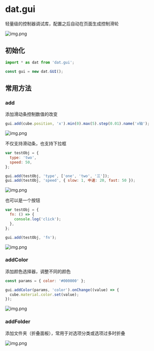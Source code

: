# dat.gui

轻量级的控制器调试库，配置之后自动在页面生成控制滑轮

![img.png](/imgs/visual/threejs/dat-gui.png)

## 初始化

```js
import * as dat from 'dat.gui';

const gui = new dat.GUI();
```

## 常用方法

### add

添加滑动条控制数值的改变

```js
gui.add(cube.position, 'x').min(0).max(5).step(0.01).name('x轴');
```

![img.png](/imgs/visual/threejs/dat-gui-1.png)

不仅支持滑动条，也支持下拉框

```js
var testObj = {
  type: 'two',
  speed: 50,
};

gui.add(testObj, 'type', ['one', 'two', '三']);
gui.add(testObj, 'speed', { slow: 1, 中速: 20, fast: 50 });
```

![img.png](/imgs/visual/threejs/dat-gui-4.png)

也可以是一个按钮

```js
var testObj = {
  fn: () => {
    console.log('click');
  },
};

gui.add(testObj, 'fn');
```

![img.png](/imgs/visual/threejs/dat-gui-5.png)

### addColor

添加颜色选择器，调整不同的颜色

```js
const params = { color: '#000000' };

gui.addColor(params, 'color').onChange((value) => {
  cube.material.color.set(value);
});
```

![img.png](/imgs/visual/threejs/dat-gui-2.png)

### addFolder

添加文件夹（折叠面板），常用于对选项分类或选项过多时折叠

![img.png](/imgs/visual/threejs/dat-gui-3.png)
